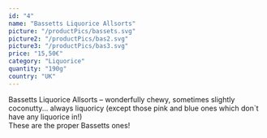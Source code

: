 ```yaml
---
id: "4"
name: "Bassetts Liquorice Allsorts"
picture: "/productPics/bassets.svg"
picture2: "/productPics/bas2.svg"
picture3: "/productPics/bas3.svg"
price: "15,50€"
category: "Liquorice"
quantity: "190g"
country: "UK"
---
```

Bassetts Liquorice Allsorts – wonderfully chewy, sometimes slightly coconutty... always liquoricy (except those pink and blue ones which don`t have any liquorice in!) <br>
These are the proper Bassetts ones!
